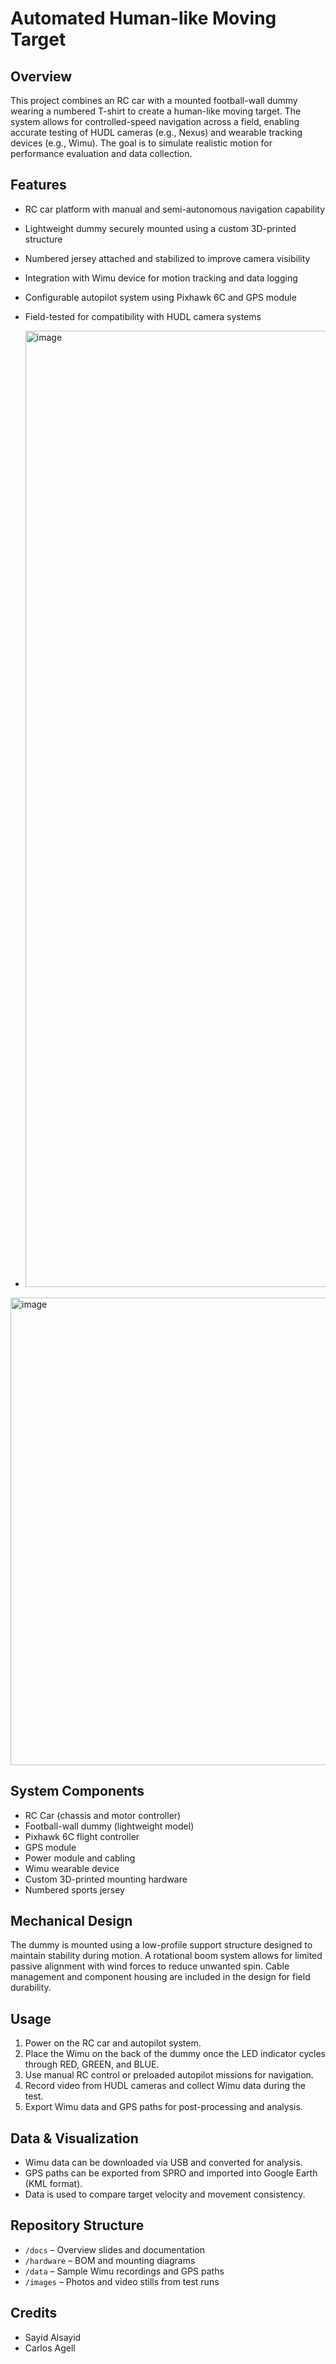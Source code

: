 # Automated Human-like Moving Target

## Overview

This project combines an RC car with a mounted football-wall dummy wearing a numbered T-shirt to create a human-like moving target. The system allows for controlled-speed navigation across a field, enabling accurate testing of HUDL cameras (e.g., Nexus) and wearable tracking devices (e.g., Wimu). The goal is to simulate realistic motion for performance evaluation and data collection.

## Features

- RC car platform with manual and semi-autonomous navigation capability
- Lightweight dummy securely mounted using a custom 3D-printed structure
- Numbered jersey attached and stabilized to improve camera visibility
- Integration with Wimu device for motion tracking and data logging
- Configurable autopilot system using Pixhawk 6C and GPS module
- Field-tested for compatibility with HUDL camera systems

- <img width="2040" height="1530" alt="image" src="https://github.com/user-attachments/assets/a42cb394-0039-40b5-8638-29a56a7116a0" />
<img width="1392" height="748" alt="image" src="https://github.com/user-attachments/assets/a4a3893f-9d55-4332-84b2-ba63cc510ba3" />



## System Components

- RC Car (chassis and motor controller)
- Football-wall dummy (lightweight model)
- Pixhawk 6C flight controller
- GPS module
- Power module and cabling
- Wimu wearable device
- Custom 3D-printed mounting hardware
- Numbered sports jersey


## Mechanical Design

The dummy is mounted using a low-profile support structure designed to maintain stability during motion. A rotational boom system allows for limited passive alignment with wind forces to reduce unwanted spin. Cable management and component housing are included in the design for field durability.

## Usage

1. Power on the RC car and autopilot system.
2. Place the Wimu on the back of the dummy once the LED indicator cycles through RED, GREEN, and BLUE.
3. Use manual RC control or preloaded autopilot missions for navigation.
4. Record video from HUDL cameras and collect Wimu data during the test.
5. Export Wimu data and GPS paths for post-processing and analysis.

## Data & Visualization

- Wimu data can be downloaded via USB and converted for analysis.
- GPS paths can be exported from SPRO and imported into Google Earth (KML format).
- Data is used to compare target velocity and movement consistency.

## Repository Structure

- `/docs` – Overview slides and documentation
- `/hardware` – BOM and mounting diagrams
- `/data` – Sample Wimu recordings and GPS paths
- `/images` – Photos and video stills from test runs

## Credits

- Sayid Alsayid 
- Carlos Agell
